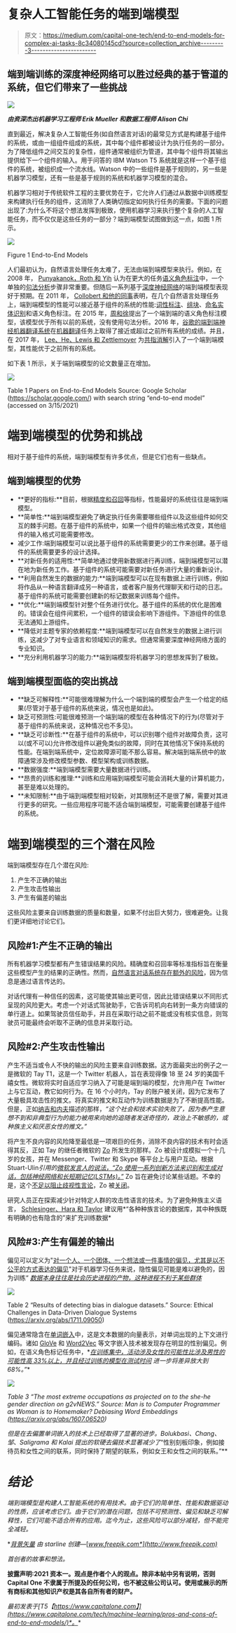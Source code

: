 # 复杂人工智能任务的端到端模型

> 原文：<https://medium.com/capital-one-tech/end-to-end-models-for-complex-ai-tasks-8c34080145cd?source=collection_archive---------3----------------------->

## 端到端训练的深度神经网络可以胜过经典的基于管道的系统，但它们带来了一些挑战

![](img/145a5099e4ec15d3c6b1a52e9aab4131.png)

***由资深杰出机器学习工程师 Erik Mueller 和数据工程师 Alison Chi***

直到最近，解决复杂人工智能任务(如自然语言对话)的最常见方式是构建基于组件的系统，或由一组组件组成的系统，其中每个组件都被设计为执行任务的一部分。为了降低组件之间交互的复杂性，组件通常被组织为管道，其中每个组件将其输出提供给下一个组件的输入。用于问答的 IBM Watson T5 系统就是这样一个基于组件的系统，被组织成一个流水线。Watson 中的一些组件是基于规则的，另一些是机器学习模型，还有一些是基于规则的系统和机器学习模型的混合。

机器学习相对于传统软件工程的主要优势在于，它允许人们通过从数据中训练模型来构建执行任务的组件，这消除了人类确切指定如何执行任务的需要。下面的问题出现了:为什么不将这个想法发挥到极致，使用机器学习来执行整个复杂的人工智能任务，而不仅仅是这些任务的一部分？端到端模型试图做到这一点，如图 1 所示。

![](img/d2a23b843c2556a001b2f645def9a4b4.png)

Figure 1 End-to-End Models

人们最初认为，自然语言处理任务太难了，无法由端到端模型来执行。例如，在 2008 年， [Punyakanok，Roth 和 Yih](https://www.aclweb.org/anthology/J08-2005/) 认为在更大的任务[语义角色标注](https://en.wikipedia.org/wiki/Semantic_role_labeling)中，一个单独的[句法分析](https://en.wikipedia.org/wiki/Parsing)步骤非常重要。但随后一系列基于[深度神经网络](https://en.wikipedia.org/wiki/Deep_learning#Deep_neural_networks)的端到端模型表现好于预期。在 2011 年， [Collobert 和他的同事](http://www.jmlr.org/papers/volume12/collobert11a/collobert11a.pdf)表明，在几个自然语言处理任务上，端到端模型的性能可以接近基于组件的系统的性能:[词性标注](https://en.wikipedia.org/wiki/Part-of-speech_tagging)、[组块](https://en.wikipedia.org/wiki/Shallow_parsing)、[命名实体识别](https://en.wikipedia.org/wiki/Named-entity_recognition)和语义角色标注。在 2015 年，[周和徐](https://www.aclweb.org/anthology/P15-1109/)提出了一个端到端的语义角色标注模型，该模型优于所有以前的系统，没有使用句法分析。2016 年，[谷歌的端到端神经机器翻译系统](https://arxiv.org/abs/1609.08144)在[机器翻译](https://en.wikipedia.org/wiki/Machine_translation)任务上取得了接近或超过之前所有系统的成绩。并且，在 2017 年， [Lee、He、Lewis 和 Zettlemoyer](https://www.aclweb.org/anthology/D17-1018/) 为[共指消解](https://en.wikipedia.org/wiki/Coreference#Coreference_resolution)引入了一个端到端模型，其性能优于之前所有的系统。

如下表 1 所示，关于端到端模型的论文数量正在增加。

![](img/78800963508d3aefbb83d071d5b8ef3b.png)

Table 1 Papers on End-to-End Models Source: Google Scholar (https://scholar.google.com/) with search string “end-to-end model” (accessed on 3/15/2021)

# 端到端模型的优势和挑战

相对于基于组件的系统，端到端模型有许多优点，但是它们也有一些缺点。

## 端到端模型的优势

*   **更好的指标:**目前，根据[精度和召回](https://en.wikipedia.org/wiki/Precision_and_recall)等指标，性能最好的系统往往是端到端模型。
*   **简单性:**端到端模型避免了确定执行任务需要哪些组件以及这些组件如何交互的棘手问题。在基于组件的系统中，如果一个组件的输出格式改变，其他组件的输入格式可能需要修改。
*   减少工作:端到端模型可以说比基于组件的系统需要更少的工作来创建。基于组件的系统需要更多的设计选择。
*   **对新任务的适用性:**简单地通过使用新数据进行再训练，端到端模型可以潜在地为新任务工作。基于组件的系统可能需要对新任务进行大量的重新设计。
*   **利用自然发生的数据的能力:**端到端模型可以在现有数据上进行训练，例如将作品从一种语言翻译成另一种语言，或者客户服务代理聊天和行动的日志。基于组件的系统可能需要创建新的标记数据来训练每个组件。
*   **优化:**端到端模型针对整个任务进行优化。基于组件的系统的优化是困难的。错误会在组件间累积，一个组件的错误会影响下游组件。下游组件的信息无法通知上游组件。
*   **降低对主题专家的依赖程度:**端到端模型可以在自然发生的数据上进行训练，这减少了对专业语言和领域知识的需求。但通常需要深度神经网络方面的专业知识。
*   **充分利用机器学习的能力:**端到端模型将机器学习的思想发挥到了极致。

## 端到端模型面临的突出挑战

*   **缺乏可解释性:**可能很难理解为什么一个端到端的模型会产生一个给定的结果(尽管对于基于组件的系统来说，情况也是如此)。
*   缺乏可预测性:可能很难预测一个端到端的模型在各种情况下的行为(尽管对于基于组件的系统来说，这种情况也不多见)。
*   **缺乏可诊断性:**在基于组件的系统中，可以识别哪个组件对故障负责，这可以(或不可以)允许修改组件以避免类似的故障，同时在其他情况下保持系统的性能。在端到端系统中，定位故障源可能不那么容易。解决端到端系统中的故障通常涉及修改模型参数、模型架构或训练数据。
*   **数据强度:**端到端模型需要大量数据进行训练。
*   **昂贵的训练和推理:**训练和应用端到端模型可能会消耗大量的计算机能力，甚至是难以处理的。
*   **未知限制:**由于端到端模型相对较新，对其限制还不是很了解，需要对其进行更多的研究。一些应用程序可能不适合端到端模型，可能需要创建基于组件的系统。

# 端到端模型的三个潜在风险

端到端模型存在几个潜在风险:

1.  产生不正确的输出
2.  产生攻击性输出
3.  产生有偏差的输出

这些风险主要来自训练数据的质量和数量，如果不付出巨大努力，很难避免。让我们更详细地讨论它们。

## 风险#1:产生不正确的输出

所有机器学习模型都有产生错误结果的风险。精确度和召回率等标准指标旨在衡量这些模型产生的结果的正确性。然而，[自然语言对话系统存在额外的风险](https://arxiv.org/abs/1711.09050)，因为信息是通过语言传达的。

对话代理有一种信任的因素，这可能使其输出更可信，因此比错误结果以不同形式呈现的风险更大。考虑一个对话式驾驶助手，它告诉司机向右转到一条方向错误的单行道上。如果驾驶员信任助手，并且在采取行动之前不能或没有核实信息，则驾驶员可能最终会听取不正确的信息并采取行动。

## 风险#2:产生攻击性输出

产生不适当或令人不快的输出的风险主要来自训练数据。这方面最突出的例子之一是微软的 Tay T1，这是一个 Twitter 机器人，旨在表现得像 18 至 24 岁的美国千禧女性。微软将实时自适应学习纳入了可能是端到端的模型，允许用户在 Twitter 上与它互动，教它如何行为。在 16 个小时内，Tay 的账户被关闭，因为它发布了大量极具攻击性的推文。将真实的推文和互动作为训练数据是为了不断提高性能。但是，正如[纳吉和内夫](https://ginaneff.com/wp-content/uploads/2016/10/6277-22501-1-PB.pdf)描述的那样，*“这个社会和技术实验失败了，因为泰产生意想不到和非典型行为的能力被用来向她的追随者发送奇怪的，政治上不敏感的，或种族主义和厌恶女性的推文。”*

将产生不良内容的风险降至最低是一项艰巨的任务，消除不良内容的技术有时会适得其反，正如 Tay 的继任者微软的 [Zo](https://en.wikipedia.org/wiki/Zo_(bot)) 所发生的那样。Zo 被设计成模拟一个十几岁的女孩，并在 Messenger、Twitter 和 Skype 等平台上与用户互动。根据 Stuart-Ulin*引用的[微软发言人的说法，“Zo 使用一系列创新方法来识别和生成对话，包括神经网络和长短期记忆(LSTMs)。”](https://qz.com/1340990/microsofts-politically-correct-chat-bot-is-even-worse-than-its-racist-one/)* Zo 旨在避免讨论某些话题。不幸的是，这个[不足以阻止歧视性言论](https://qz.com/1340990/microsofts-politically-correct-chat-bot-is-even-worse-than-its-racist-one/)，Zo 被[关闭](https://twitter.com/zochats?lang=en)。

研究人员正在探索减少针对特定人群的攻击性语言的技术。为了避免种族主义语言， [Schlesinger、Hara 和 Taylor](https://openaccess.city.ac.uk/id/eprint/19124/1/) 建议用*“各种种族言论的数据库，其中种族既有明确的也有隐含的”来扩充训练数据*

## 风险#3:产生有偏差的输出

偏见可以定义为"[对一个人、一个团体、一个想法或一件事情的偏见，尤其是以不公平的方式表达的偏见](https://arxiv.org/abs/1711.09050)"对于机器学习任务来说，隐性偏见可能是难以避免的，因为训练“ [*数据本身往往是社会历史进程的产物，这种进程不利于某些群体*](https://arxiv.org/pdf/1810.08810.pdf)

![](img/18419333774b8a183a2a1d48beddff2f.png)

Table 2 “Results of detecting bias in dialogue datasets.” Source: Ethical Challenges in Data-Driven Dialogue Systems (https://arxiv.org/abs/1711.09050)

偏见通常隐含在[单词嵌入](https://en.wikipedia.org/wiki/Word_embedding)中，这是文本数据的向量表示，对单词出现的上下文进行编码。诸如 [GloVe](https://nlp.stanford.edu/projects/glove/) 和 [Word2Vec](https://www.tensorflow.org/tutorials/text/word2vec) 等文字嵌入技术被发现存在明显的性别偏见。例如，在语义角色标记任务中，*[*在训练集中，活动涉及女性的可能性比涉及男性的可能性高 33%以上，并且经过训练的模型在测试时间*](http://markyatskar.com/publications/bias.pdf) *进一步将差异放大到 68%。”**

*![](img/dafc16493c6921345ea186a2e4fb0a42.png)*

*Table 3 “The most extreme occupations as projected on to the she-he gender direction on g2vNEWS.” Source: Man is to Computer Programmer as Woman is to Homemaker? Debiasing Word Embeddings (https://arxiv.org/abs/1607.06520)*

*但是在去偏置单词嵌入的技术上已经取得了显著的进步。Bolukbasi、Chang、邹、Saligrama 和 Kalai 提出的软硬去偏技术显著减少了*“性别刻板印象，例如接待员和女性之间的联系，同时保持了期望的联系，例如女王和女性之间的联系。”**

# *结论*

*端到端模型是构建人工智能系统的有用技术。由于它们的简单性、性能和数据驱动的性质，应该考虑它们。由于它们的潜在问题，包括不可预测性、偏见和缺乏可解释性，它们可能不适合所有的应用。迄今为止，这些风险可以部分减轻，但不能完全减轻。*

*[*背景矢量*](https://www.freepik.com/vectors/background) *由 starline 创建—*[*www.freepik.com*](http://www.freepik.com)*

*首创者的故事和想法。*

**披露声明:2021 资本一。观点是作者个人的观点。除非本帖中另有说明，否则 Capital One 不隶属于所提及的任何公司，也不被这些公司认可。使用或展示的所有商标和其他知识产权是其各自所有者的财产。**

**最初发表于*[T5【https://www.capitalone.com】](https://www.capitalone.com/tech/machine-learning/pros-and-cons-of-end-to-end-models/)*。**